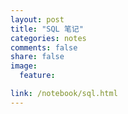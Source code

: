 ```yaml
---
layout: post
title: "SQL 笔记"
categories: notes
comments: false
share: false
image:
  feature:

link: /notebook/sql.html
---
```


